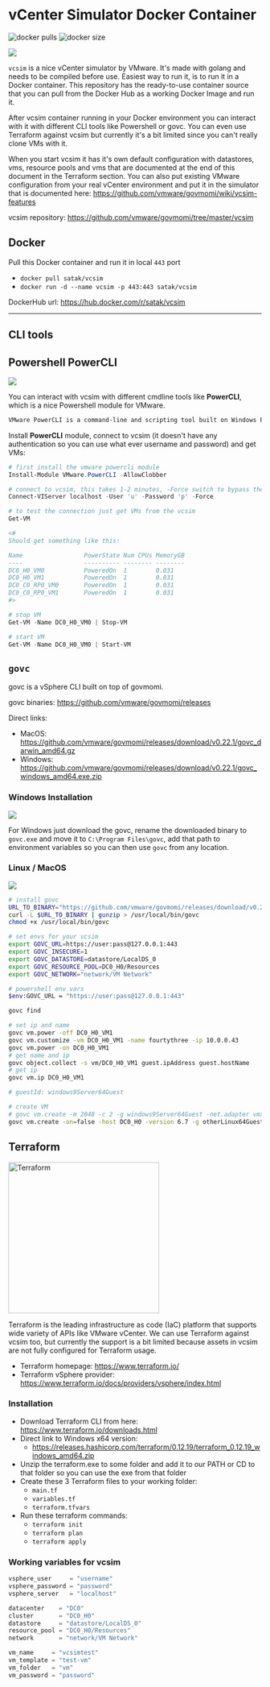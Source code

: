 # vCenter Simulator Docker Container

![docker pulls](https://img.shields.io/docker/pulls/satak/vcsim.svg)
![docker size](https://img.shields.io/docker/image-size/satak/vcsim.svg)

<img src="https://img.icons8.com/color/96/000000/vmware.png">

`vcsim` is a nice vCenter simulator by VMware. It's made with golang and needs to be compiled before use. Easiest way to run it, is to run it in a Docker container. This repository has the ready-to-use container source that you can pull from the Docker Hub as a working Docker Image and run it.

After vcsim container running in your Docker environment you can interact with it with different CLI tools like Powershell or govc. You can even use Terraform against vcsim but currently it's a bit limited since you can't really clone VMs with it.

When you start vcsim it has it's own default configuration with datastores, vms, resource pools and vms that are documented at the end of this document in the Terraform section. You can also put existing VMware configuration from your real vCenter environment and put it in the simulator that is documented here: <https://github.com/vmware/govmomi/wiki/vcsim-features>

vcsim repository: <https://github.com/vmware/govmomi/tree/master/vcsim>

## Docker

Pull this Docker container and run it in local `443` port

- `docker pull satak/vcsim`
- `docker run -d --name vcsim -p 443:443 satak/vcsim`

DockerHub url: <https://hub.docker.com/r/satak/vcsim>

---

## CLI tools

## Powershell PowerCLI

<img src="https://img.icons8.com/color/96/000000/powershell.png">

You can interact with vcsim with different cmdline tools like **PowerCLI**, which is a nice Powershell module for VMware.

```txt
VMware PowerCLI is a command-line and scripting tool built on Windows PowerShell, and provides more than 700 cmdlets for managing and automating vSphere, vCloud, vRealize Operations Manager, vSAN, NSX-T, VMware Cloud on AWS, VMware HCX, VMware Site Recovery Manager, and VMware Horizon environments.
```

Install **PowerCLI** module, connect to vcsim (it doesn't have any authentication so you can use what ever username and password) and get VMs:

```powershell
# first install the vmware powercli module
Install-Module VMware.PowerCLI -AllowClobber

# connect to vcsim, this takes 1-2 minutes, -Force switch to bypass the SSL certificate issue. Username and password can be anything, there is no authentication
Connect-VIServer localhost -User 'u' -Password 'p' -Force

# to test the connection just get VMs from the vcsim
Get-VM

<#
Should get something like this:

Name                 PowerState Num CPUs MemoryGB
----                 ---------- -------- --------
DC0_H0_VM0           PoweredOn  1        0.031
DC0_H0_VM1           PoweredOn  1        0.031
DC0_C0_RP0_VM0       PoweredOn  1        0.031
DC0_C0_RP0_VM1       PoweredOn  1        0.031
#>

# stop VM
Get-VM -Name DC0_H0_VM0 | Stop-VM

# start VM
Get-VM -Name DC0_H0_VM0 | Start-VM
```

## `govc`

govc is a vSphere CLI built on top of govmomi.

govc binaries: <https://github.com/vmware/govmomi/releases>

Direct links:

- MacOS: <https://github.com/vmware/govmomi/releases/download/v0.22.1/govc_darwin_amd64.gz>
- Windows: <https://github.com/vmware/govmomi/releases/download/v0.22.1/govc_windows_amd64.exe.zip>

### Windows Installation

<img src="https://img.icons8.com/color/48/000000/windows-10.png">

For Windows just download the govc, rename the downloaded binary to `govc.exe` and move it to `C:\Program Files\govc`, add that path to environment variables so you can then use `govc` from any location.

### Linux / MacOS

<img src="https://img.icons8.com/color/48/000000/linux.png">

```bash
# install govc
URL_TO_BINARY="https://github.com/vmware/govmomi/releases/download/v0.22.1/govc_darwin_amd64.gz"
curl -L $URL_TO_BINARY | gunzip > /usr/local/bin/govc
chmod +x /usr/local/bin/govc

# set envs for your vcsim
export GOVC_URL=https://user:pass@127.0.0.1:443
export GOVC_INSECURE=1
export GOVC_DATASTORE=datastore/LocalDS_0
export GOVC_RESOURCE_POOL=DC0_H0/Resources
export GOVC_NETWORK="network/VM Network"

# powershell env vars
$env:GOVC_URL = "https://user:pass@127.0.0.1:443"

govc find

# set ip and name
govc vm.power -off DC0_H0_VM1
govc vm.customize -vm DC0_H0_VM1 -name fourtythree -ip 10.0.0.43
govc vm.power -on DC0_H0_VM1
# get name and ip
govc object.collect -s vm/DC0_H0_VM1 guest.ipAddress guest.hostName
# get ip
govc vm.ip DC0_H0_VM1

# guestId: windows9Server64Guest

# create VM
# govc vm.create -m 2048 -c 2 -g windows9Server64Guest -net.adapter vmxnet3 -disk.controller pvscsi test-vm
govc vm.create -on=false -host DC0_H0 -version 6.7 -g otherLinux64Guest -c 2 template-vm
```

## Terraform

<img alt="Terraform" src="https://cdn.rawgit.com/hashicorp/terraform-website/master/content/source/assets/images/logo-hashicorp.svg" width="300px">

Terraform is the leading infrastructure as code (IaC) platform that supports wide variety of APIs like VMware vCenter. We can use Terraform against vcsim too, but currently the support is a bit limited because assets in vcsim are not fully configured for Terraform usage.

- Terraform homepage: <https://www.terraform.io/>
- Terraform vSphere provider: <https://www.terraform.io/docs/providers/vsphere/index.html>

### Installation

- Download Terraform CLI from here: <https://www.terraform.io/downloads.html>
- Direct link to Windows x64 version:
  - <https://releases.hashicorp.com/terraform/0.12.19/terraform_0.12.19_windows_amd64.zip>
- Unzip the terraform.exe to some folder and add it to our PATH or CD to that folder so you can use the exe from that folder
- Create these 3 Terraform files to your working folder:
  - `main.tf`
  - `variables.tf`
  - `terraform.tfvars`
- Run these terraform commands:
  - `terraform init`
  - `terraform plan`
  - `terraform apply`

### Working variables for vcsim

```terraform
vsphere_user     = "username"
vsphere_password = "password"
vsphere_server   = "localhost"

datacenter    = "DC0"
cluster       = "DC0_H0"
datastore     = "datastore/LocalDS_0"
resource_pool = "DC0_H0/Resources"
network       = "network/VM Network"

vm_name     = "vcsimtest"
vm_template = "test-vm"
vm_folder   = "vm"
vm_password = "password"
```

